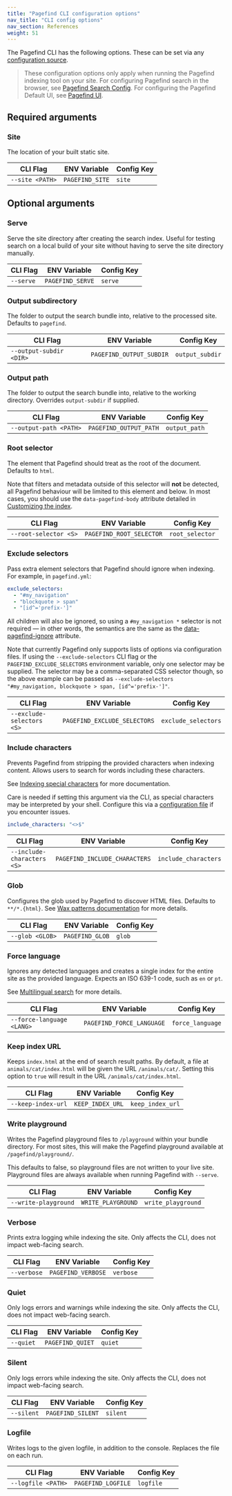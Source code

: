 ```yaml
---
title: "Pagefind CLI configuration options"
nav_title: "CLI config options"
nav_section: References
weight: 51
---
```


The Pagefind CLI has the following options.
These can be set via any [configuration source](/docs/config-sources/).

> These configuration options only apply when running the Pagefind indexing tool on your site.
> For configuring Pagefind search in the browser, see [Pagefind Search Config](/docs/search-config/).
> For configuring the Pagefind Default UI, see [Pagefind UI](/docs/ui/).

## Required arguments

### Site
The location of your built static site.

| CLI Flag        | ENV Variable    | Config Key |
|-----------------|-----------------|------------|
| `--site <PATH>` | `PAGEFIND_SITE` | `site`     |

## Optional arguments

### Serve
Serve the site directory after creating the search index. Useful for testing search on a local build of your site without having to serve the site directory manually.

| CLI Flag  | ENV Variable     | Config Key |
|-----------|------------------|------------|
| `--serve` | `PAGEFIND_SERVE` | `serve`    |

### Output subdirectory
The folder to output the search bundle into, relative to the processed site. Defaults to `pagefind`.

| CLI Flag                | ENV Variable             | Config Key      |
|-------------------------|--------------------------|-----------------|
| `--output-subdir <DIR>` | `PAGEFIND_OUTPUT_SUBDIR` | `output_subdir` |

### Output path
The folder to output the search bundle into, relative to the working directory. Overrides `output-subdir` if supplied.

| CLI Flag               | ENV Variable           | Config Key    |
|------------------------|------------------------|---------------|
| `--output-path <PATH>` | `PAGEFIND_OUTPUT_PATH` | `output_path` |

### Root selector
The element that Pagefind should treat as the root of the document. Defaults to `html`.

Note that filters and metadata outside of this selector will **not** be detected, all Pagefind behaviour will be limited to this element and below. In most cases, you should use the `data-pagefind-body` attribute detailed in [Customizing the index](/docs/indexing/).

| CLI Flag              | ENV Variable             | Config Key      |
|-----------------------|--------------------------|-----------------|
| `--root-selector <S>` | `PAGEFIND_ROOT_SELECTOR` | `root_selector` |

### Exclude selectors
Pass extra element selectors that Pagefind should ignore when indexing. For example, in `pagefind.yml`:

```yml
exclude_selectors:
  - "#my_navigation"
  - "blockquote > span"
  - "[id^='prefix-']"
```

All children will also be ignored, so using a `#my_navigation *` selector is not required — in other words, the semantics are the same as the [data-pagefind-ignore](/docs/indexing/#removing-individual-elements-from-the-index) attribute.

Note that currently Pagefind only supports lists of options via configuration files. If using the `--exclude-selectors` CLI flag or the `PAGEFIND_EXCLUDE_SELECTORS` environment variable, only one selector may be supplied. The selector may be a comma-separated CSS selector though, so the above example can be passed as `--exclude-selectors "#my_navigation, blockquote > span, [id^='prefix-']"`.

| CLI Flag                  | ENV Variable                 | Config Key          |
|---------------------------|------------------------------|---------------------|
| `--exclude-selectors <S>` | `PAGEFIND_EXCLUDE_SELECTORS` | `exclude_selectors` |

### Include characters
Prevents Pagefind from stripping the provided characters when indexing content.
Allows users to search for words including these characters.

See [Indexing special characters](/docs/indexing/#indexing-special-characters) for more documentation.

Care is needed if setting this argument via the CLI, as special characters may be interpreted by your shell.
Configure this via a [configuration file](/docs/config-sources/#config-files) if you encounter issues.

```yml
include_characters: "<>$"
```

| CLI Flag                   | ENV Variable                  | Config Key          |
|----------------------------|-------------------------------|---------------------|
| `--include-characters <S>` | `PAGEFIND_INCLUDE_CHARACTERS` | `include_characters` |

### Glob
Configures the glob used by Pagefind to discover HTML files. Defaults to `**/*.{html}`.
See [Wax patterns documentation](https://github.com/olson-sean-k/wax#patterns) for more details.

| CLI Flag        | ENV Variable    | Config Key |
|-----------------|-----------------|------------|
| `--glob <GLOB>` | `PAGEFIND_GLOB` | `glob`     |

### Force language
Ignores any detected languages and creates a single index for the entire site as the provided language. Expects an ISO 639-1 code, such as `en` or `pt`.

See [Multilingual search](/docs/multilingual/) for more details.

| CLI Flag                  | ENV Variable              | Config Key       |
|---------------------------|---------------------------|------------------|
| `--force-language <LANG>` | `PAGEFIND_FORCE_LANGUAGE` | `force_language` |

### Keep index URL
Keeps `index.html` at the end of search result paths. By default, a file at `animals/cat/index.html` will be given the URL `/animals/cat/`. Setting this option to `true` will result in the URL `/animals/cat/index.html`.

| CLI Flag           | ENV Variable     | Config Key       |
|--------------------|------------------|------------------|
| `--keep-index-url` | `KEEP_INDEX_URL` | `keep_index_url` |

### Write playground
Writes the Pagefind playground files to `/playground` within your bundle directory. For most sites, this will make the Pagefind playground available at `/pagefind/playground/`.

This defaults to false, so playground files are not written to your live site. Playground files are always available when running Pagefind with `--serve`.

| CLI Flag             | ENV Variable       | Config Key         |
|----------------------|--------------------|--------------------|
| `--write-playground` | `WRITE_PLAYGROUND` | `write_playground` |

### Verbose
Prints extra logging while indexing the site. Only affects the CLI, does not impact web-facing search.

| CLI Flag    | ENV Variable       | Config Key |
|-------------|--------------------|------------|
| `--verbose` | `PAGEFIND_VERBOSE` | `verbose`  |

### Quiet
Only logs errors and warnings while indexing the site. Only affects the CLI, does not impact web-facing search.

| CLI Flag  | ENV Variable     | Config Key |
|-----------|------------------|------------|
| `--quiet` | `PAGEFIND_QUIET` | `quiet`  |

### Silent
Only logs errors while indexing the site. Only affects the CLI, does not impact web-facing search.

| CLI Flag  | ENV Variable     | Config Key |
|-----------|------------------|------------|
| `--silent` | `PAGEFIND_SILENT` | `silent`  |

### Logfile
Writes logs to the given logfile, in addition to the console. Replaces the file on each run.

| CLI Flag           | ENV Variable       | Config Key |
|--------------------|--------------------|------------|
| `--logfile <PATH>` | `PAGEFIND_LOGFILE` | `logfile`  |

